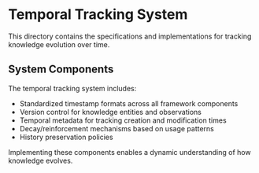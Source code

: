 # Temporal Tracking System

This directory contains the specifications and implementations for tracking knowledge evolution over time.

## System Components

The temporal tracking system includes:

- Standardized timestamp formats across all framework components
- Version control for knowledge entities and observations
- Temporal metadata for tracking creation and modification times
- Decay/reinforcement mechanisms based on usage patterns
- History preservation policies

Implementing these components enables a dynamic understanding of how knowledge evolves.